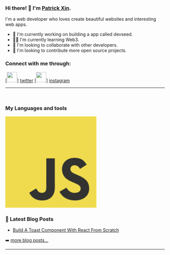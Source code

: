 ### Hi there! 👋 I'm [Patrick Xin](https://alpesdream.vercel.app).

I'm a web developer who loves create beautiful websites and interesting web apps.

- 🌱 I'm currently working on building a app called devseed.
- 🧑‍💻 I'm currently learning Web3.
- 🤝 I'm looking to collaborate with other developers.
- 📌 I'm looking to contribute more open source projects.

### Connect with me through:

[<img height="32" width="32" src="https://cdn.jsdelivr.net/npm/simple-icons@v6/icons/twitter.svg" />] [twitter]
[<img height="32" width="32" src="https://cdn.jsdelivr.net/npm/simple-icons@v6/icons/instagram.svg" />] [instagram]

---

<br/>

### My Languages and tools

![javascript](https://raw.githubusercontent.com/github/explore/80688e429a7d4ef2fca1e82350fe8e3517d3494d/topics/javascript/javascript.png)


### 📕 Latest Blog Posts

<!-- BLOG-POST-LIST:START -->
- [Build A Toast Component With React From Scratch](https://alpesdream.vercel.app/posts/build-a-toast-component-with-react-from-scrach)

<!-- BLOG-POST-LIST:END -->

➡️ [more blog posts...](https://alpesdream.vercel.app/posts)

---



[webiste]: https://alpesdream.vercel.app/
[twitter]: https://twitter.com/alpesdream
[instagram]: https://www.instagram.com/alpesdream/